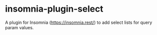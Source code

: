 # insomnia-plugin-select
A plugin for Insomnia (https://insomnia.rest/) to add select lists for query param values.

